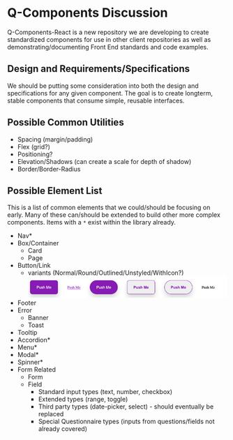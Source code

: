 # Q-Components Discussion

Q-Components-React is a new repository we are developing to create standardized components for use in other client repositories as well as demonstrating/documenting Front End standards and code examples.

## Design and Requirements/Specifications

We should be putting some consideration into both the design and specifications for any given component. The goal is to create longterm, stable components that consume simple, reusable interfaces.

## Possible Common Utilities

- Spacing (margin/padding)
- Flex (grid?)
- Positioning?
- Elevation/Shadows (can create a scale for depth of shadow)
- Border/Border-Radius

## Possible Element List

This is a list of common elements that we could/should be focusing on early. Many of these can/should be extended to build other more complex components. Items with a `*` exist within the library already.

- Nav\*
- Box/Container
  - Card
  - Page
- Button/Link
  - variants (Normal/Round/Outlined/Unstyled/WithIcon?)
  ![buttons][button-variants]
- Footer
- Error
  - Banner
  - Toast
- Tooltip
- Accordion\*
- Menu\*
- Modal\*
- Spinner\*
- Form Related
  - Form
  - Field
    - Standard input types (text, number, checkbox)
    - Extended types (range, toggle)
    - Third party types (date-picker, select) - should eventually be replaced
    - Special Questionnaire types (inputs from questions/fields not already covered)

[button-variants]: ./assets/button-variants.png
